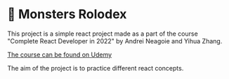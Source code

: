 # 📝 Monsters Rolodex

This project is a simple react project made as a part of the course "Complete React Developer in 2022" by Andrei 
Neagoie and Yihua Zhang.

[The course can be found on Udemy](https://www.udemy.com/share/101WH43@iy0zdBkkqOEoOK4mMXrqVNOHnt7OgL7aHO58QM7V63__KlIuhQZjbGOZut4fg28=/)

The aim of the project is to practice different react concepts.